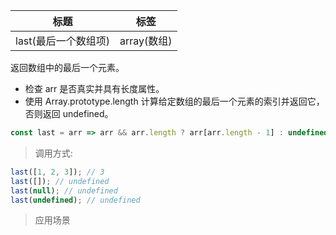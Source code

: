 |  标题   | 标签  |
|  ----  | ----  |
| last(最后一个数组项) | array(数组) |

返回数组中的最后一个元素。

* 检查 arr 是否真实并具有长度属性。
* 使用 Array.prototype.length 计算给定数组的最后一个元素的索引并返回它，否则返回 undefined。

```js
const last = arr => arr && arr.length ? arr[arr.length - 1] : undefined;
```

> 调用方式:

```js
last([1, 2, 3]); // 3
last([]); // undefined
last(null); // undefined
last(undefined); // undefined
```

> 应用场景

